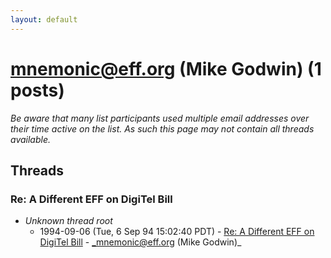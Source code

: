 ```yaml
---
layout: default
---
```


# mnemonic@eff.org (Mike Godwin) (1 posts)

_Be aware that many list participants used multiple email addresses over their time active on the list. As such this page may not contain all threads available._

## Threads

### Re: A Different EFF on DigiTel Bill
+ _Unknown thread root_
  + 1994-09-06 (Tue, 6 Sep 94 15:02:40 PDT) - [Re: A Different EFF on DigiTel Bill](/archive/1994/09/478d0e2abf5e484fa7f24e256fc844806364da47caabc4a884adfdd90e5b051d) - _mnemonic@eff.org (Mike Godwin)_

